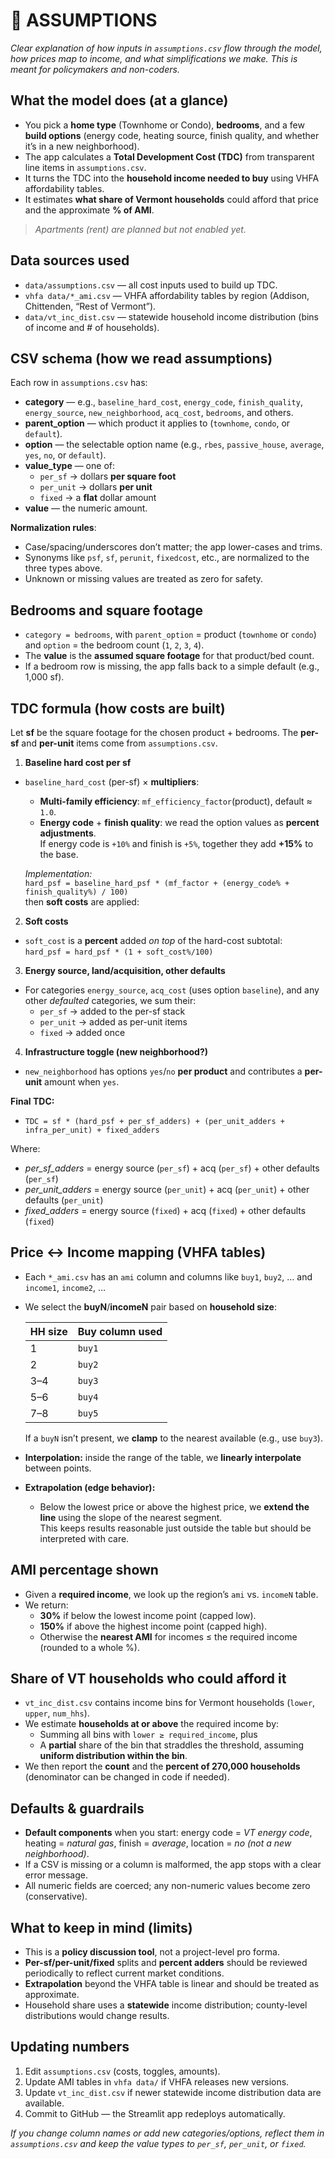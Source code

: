 # 🧮 ASSUMPTIONS

*Clear explanation of how inputs in `assumptions.csv` flow through the model, how prices map to income, and what simplifications we make. This is meant for policymakers and non-coders.*

## What the model does (at a glance)

- You pick a **home type** (Townhome or Condo), **bedrooms**, and a few **build options** (energy code, heating source, finish quality, and whether it’s in a new neighborhood).
- The app calculates a **Total Development Cost (TDC)** from transparent line items in `assumptions.csv`.
- It turns the TDC into the **household income needed to buy** using VHFA affordability tables.
- It estimates **what share of Vermont households** could afford that price and the approximate **% of AMI**.

> *Apartments (rent) are planned but not enabled yet.*

## Data sources used

- `data/assumptions.csv` — all cost inputs used to build up TDC.
- `vhfa data/*_ami.csv` — VHFA affordability tables by region (Addison, Chittenden, “Rest of Vermont”).
- `data/vt_inc_dist.csv` — statewide household income distribution (bins of income and # of households).

## CSV schema (how we read assumptions)

Each row in `assumptions.csv` has:

- **category** — e.g., `baseline_hard_cost`, `energy_code`, `finish_quality`, `energy_source`, `new_neighborhood`, `acq_cost`, `bedrooms`, and others.
- **parent_option** — which product it applies to (`townhome`, `condo`, or `default`).
- **option** — the selectable option name (e.g., `rbes`, `passive_house`, `average`, `yes`, `no`, or `default`).
- **value_type** — one of:
  - `per_sf`  → dollars **per square foot**
  - `per_unit` → dollars **per unit**
  - `fixed`   → a **flat** dollar amount
- **value** — the numeric amount.

**Normalization rules**:
- Case/spacing/underscores don’t matter; the app lower-cases and trims.
- Synonyms like `psf`, `sf`, `perunit`, `fixedcost`, etc., are normalized to the three types above.
- Unknown or missing values are treated as zero for safety.

## Bedrooms and square footage

- `category = bedrooms`, with `parent_option` = product (`townhome` or `condo`) and `option` = the bedroom count (`1`, `2`, `3`, `4`).
- The **value** is the **assumed square footage** for that product/bed count.
- If a bedroom row is missing, the app falls back to a simple default (e.g., 1,000 sf).

## TDC formula (how costs are built)

Let **sf** be the square footage for the chosen product + bedrooms. The **per-sf** and **per-unit** items come from `assumptions.csv`.

1) **Baseline hard cost per sf**
- `baseline_hard_cost` (per-sf) × **multipliers**:

   - **Multi-family efficiency**: `mf_efficiency_factor`(product), default ≈ `1.0`.
   - **Energy code** + **finish quality**: we read the option values as **percent adjustments**.  
     If energy code is `+10%` and finish is `+5%`, together they add **+15%** to the base.

   *Implementation:*  
   `hard_psf = baseline_hard_psf * (mf_factor + (energy_code% + finish_quality%) / 100)`  
   then **soft costs** are applied:

2) **Soft costs**  
- `soft_cost` is a **percent** added *on top* of the hard-cost subtotal:  
  `hard_psf = hard_psf * (1 + soft_cost%/100)`

3) **Energy source, land/acquisition, other defaults**  
- For categories `energy_source`, `acq_cost` (uses option `baseline`), and any other *defaulted* categories, we sum their:
  - `per_sf` → added to the per-sf stack  
  - `per_unit` → added as per-unit items  
  - `fixed` → added once

4) **Infrastructure toggle (new neighborhood?)**  
- `new_neighborhood` has options `yes`/`no` **per product** and contributes a **per-unit** amount when `yes`.

**Final TDC:**
- `TDC = sf * (hard_psf + per_sf_adders) + (per_unit_adders + infra_per_unit) + fixed_adders`

Where:
- *per_sf_adders* = energy source (`per_sf`) + acq (`per_sf`) + other defaults (`per_sf`)  
- *per_unit_adders* = energy source (`per_unit`) + acq (`per_unit`) + other defaults (`per_unit`)  
- *fixed_adders* = energy source (`fixed`) + acq (`fixed`) + other defaults (`fixed`)

## Price ↔ Income mapping (VHFA tables)

- Each `*_ami.csv` has an `ami` column and columns like `buy1`, `buy2`, … and `income1`, `income2`, …
- We select the **buyN**/**incomeN** pair based on **household size**:

  | HH size | Buy column used |
  |---------|------------------|
  | 1       | `buy1`           |
  | 2       | `buy2`           |
  | 3–4     | `buy3`           |
  | 5–6     | `buy4`           |
  | 7–8     | `buy5`           |

  If a `buyN` isn’t present, we **clamp** to the nearest available (e.g., use `buy3`).

- **Interpolation:** inside the range of the table, we **linearly interpolate** between points.
- **Extrapolation (edge behavior):**
  - Below the lowest price or above the highest price, we **extend the line** using the slope of the nearest segment.  
    This keeps results reasonable just outside the table but should be interpreted with care.

## AMI percentage shown

- Given a **required income**, we look up the region’s `ami` vs. `incomeN` table.
- We return:
  - **30%** if below the lowest income point (capped low).
  - **150%** if above the highest income point (capped high).
  - Otherwise the **nearest AMI** for incomes ≤ the required income (rounded to a whole %).

## Share of VT households who could afford it

- `vt_inc_dist.csv` contains income bins for Vermont households (`lower`, `upper`, `num_hhs`).
- We estimate **households at or above** the required income by:
  - Summing all bins with `lower ≥ required_income`, plus
  - A **partial** share of the bin that straddles the threshold, assuming **uniform distribution within the bin**.
- We then report the **count** and the **percent of 270,000 households** (denominator can be changed in code if needed).

## Defaults & guardrails

- **Default components** when you start: energy code = *VT energy code*, heating = *natural gas*, finish = *average*, location = *no (not a new neighborhood)*.
- If a CSV is missing or a column is malformed, the app stops with a clear error message.
- All numeric fields are coerced; any non-numeric values become zero (conservative).

## What to keep in mind (limits)

- This is a **policy discussion tool**, not a project-level pro forma.
- **Per-sf/per-unit/fixed** splits and **percent adders** should be reviewed periodically to reflect current market conditions.
- **Extrapolation** beyond the VHFA table is linear and should be treated as approximate.
- Household share uses a **statewide** income distribution; county-level distributions would change results.

## Updating numbers

1. Edit `assumptions.csv` (costs, toggles, amounts).  
2. Update AMI tables in `vhfa data/` if VHFA releases new versions.  
3. Update `vt_inc_dist.csv` if newer statewide income distribution data are available.  
4. Commit to GitHub — the Streamlit app redeploys automatically.

*If you change column names or add new categories/options, reflect them in `assumptions.csv` and keep the value types to `per_sf`, `per_unit`, or `fixed`.*
